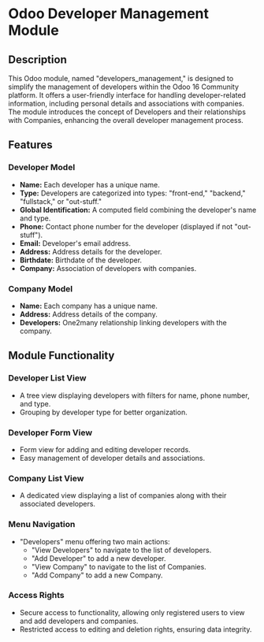 # Odoo Developer Management Module

## Description

This Odoo module, named "developers_management," is designed to simplify the management of developers within the Odoo 16 Community platform. It offers a user-friendly interface for handling developer-related information, including personal details and associations with companies. The module introduces the concept of Developers and their relationships with Companies, enhancing the overall developer management process.

## Features

### Developer Model

- **Name:** Each developer has a unique name.
- **Type:** Developers are categorized into types: "front-end," "backend," "fullstack," or "out-stuff."
- **Global Identification:** A computed field combining the developer's name and type.
- **Phone:** Contact phone number for the developer (displayed if not "out-stuff").
- **Email:** Developer's email address.
- **Address:** Address details for the developer.
- **Birthdate:** Birthdate of the developer.
- **Company:** Association of developers with companies.

### Company Model

- **Name:** Each company has a unique name.
- **Address:** Address details of the company.
- **Developers:** One2many relationship linking developers with the company.

## Module Functionality

### Developer List View

- A tree view displaying developers with filters for name, phone number, and type.
- Grouping by developer type for better organization.

### Developer Form View

- Form view for adding and editing developer records.
- Easy management of developer details and associations.

### Company List View

- A dedicated view displaying a list of companies along with their associated developers.

### Menu Navigation

- "Developers" menu offering two main actions:
  - "View Developers" to navigate to the list of developers.
  - "Add Developer" to add a new developer.
  - "View Company" to navigate to the list of Companies.
  - "Add Company" to add a new Company.

### Access Rights

- Secure access to functionality, allowing only registered users to view and add developers and companies.
- Restricted access to editing and deletion rights, ensuring data integrity.